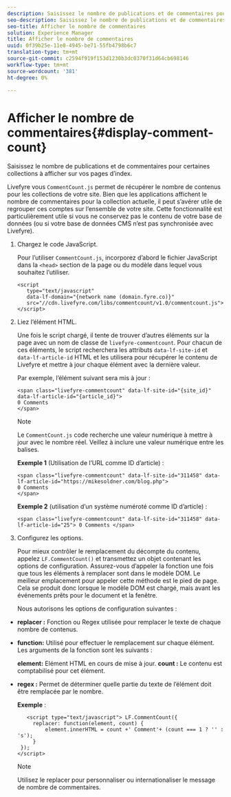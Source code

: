 ```yaml
---
description: Saisissez le nombre de publications et de commentaires pour certaines collections à afficher sur vos pages d’index.
seo-description: Saisissez le nombre de publications et de commentaires pour certaines collections à afficher sur vos pages d’index.
seo-title: Afficher le nombre de commentaires
solution: Experience Manager
title: Afficher le nombre de commentaires
uuid: 0f39b25e-11e0-4945-be71-55fb4798b6c7
translation-type: tm+mt
source-git-commit: c2594f919f153d1230b3dc0370f31d64cb698146
workflow-type: tm+mt
source-wordcount: '381'
ht-degree: 0%

---
```



# Afficher le nombre de commentaires{#display-comment-count}

Saisissez le nombre de publications et de commentaires pour certaines collections à afficher sur vos pages d’index.

Livefyre vous `CommentCount.js` permet de récupérer le nombre de contenus pour les collections de votre site. Bien que les applications affichent le nombre de commentaires pour la collection actuelle, il peut s’avérer utile de regrouper ces comptes sur l’ensemble de votre site. Cette fonctionnalité est particulièrement utile si vous ne conservez pas le contenu de votre base de données (ou si votre base de données CMS n’est pas synchronisée avec Livefyre).

1. Chargez le code JavaScript.

   Pour l’utiliser `CommentCount.js`, incorporez d’abord le fichier JavaScript dans la `<head>` section de la page ou du modèle dans lequel vous souhaitez l’utiliser.

   ```
   <script 
      type="text/javascript" 
      data-lf-domain="{network name (domain.fyre.co)}" 
      src="//cdn.livefyre.com/libs/commentcount/v1.0/commentcount.js"> 
   </script>
   ```

1. Liez l’élément HTML.

   Une fois le script chargé, il tente de trouver d’autres éléments sur la page avec un nom de classe de `livefyre-commentcount`. Pour chacun de ces éléments, le script recherchera les attributs `data-lf-site-id` et `data-lf-article-id` HTML et les utilisera pour récupérer le contenu de Livefyre et mettre à jour chaque élément avec la dernière valeur.

   Par exemple, l’élément suivant sera mis à jour :

   ```
   <span class="livefyre-commentcount" data-lf-site-id="{site_id}" data-lf-article-id="{article_id}"> 
   0 Comments  
   </span>
   ```

   >[!NOTE]
   >
   >Le `CommentCount.js` code recherche une valeur numérique à mettre à jour avec le nombre réel. Veillez à inclure une valeur numérique entre les balises.

   **Exemple 1** (Utilisation de l’URL comme ID d’article) :

   ```
   <span class="livefyre-commentcount" data-lf-site-id="311458" data-lf-article-id="https://mikesoldner.com/blog.php">  
   0 Comments  
   </span>
   ```

   **Exemple 2** (utilisation d’un système numéroté comme ID d’article) :

   ```
   <span class="livefyre-commentcount" data-lf-site-id="311458" data-lf-article-id="25"> 0 Comments </span>
   ```

1. Configurez les options.

   Pour mieux contrôler le remplacement du décompte du contenu, appelez `LF.CommentCount()` et transmettez un objet contenant les options de configuration. Assurez-vous d’appeler la fonction une fois que tous les éléments à remplacer sont dans le modèle DOM. Le meilleur emplacement pour appeler cette méthode est le pied de page. Cela se produit donc lorsque le modèle DOM est chargé, mais avant les événements prêts pour le document et la fenêtre.

   Nous autorisons les options de configuration suivantes :

* **replacer :** Fonction ou Regex utilisée pour remplacer le texte de chaque nombre de contenus.

* **function:** Utilisé pour effectuer le remplacement sur chaque élément. Les arguments de la fonction sont les suivants :

   **element:** Elément HTML en cours de mise à jour.
   **count :** Le contenu est comptabilisé pour cet élément.

* **regex :** Permet de déterminer quelle partie du texte de l’élément doit être remplacée par le nombre.

   **Exemple** :

   ```
      <script type="text/javascript"> LF.CommentCount({ 
        replacer: function(element, count) { 
            element.innerHTML = count +' Comment'+ (count === 1 ? '' : 's'); 
        } 
    }); 
   </script>
   ```

   >[!NOTE]
   >
   >Utilisez le replacer pour personnaliser ou internationaliser le message de nombre de commentaires.
